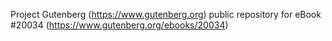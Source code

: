 Project Gutenberg (https://www.gutenberg.org) public repository for eBook #20034 (https://www.gutenberg.org/ebooks/20034)
